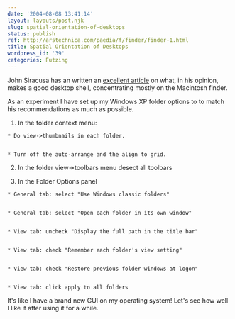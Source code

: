 ```yaml
---
date: '2004-08-08 13:41:14'
layout: layouts/post.njk
slug: spatial-orientation-of-desktops
status: publish
ref: http://arstechnica.com/paedia/f/finder/finder-1.html
title: Spatial Orientation of Desktops
wordpress_id: '39'
categories: Futzing
---
```


John Siracusa has an written an [excellent article](http://arstechnica.com/paedia/f/finder/finder-1.html) on what, in his opinion, makes a good desktop shell, concentrating mostly on the Macintosh finder.

As an experiment I have set up my Windows XP folder options to to match his recommendations as much as possible.


  1. In the folder context menu:


    * Do view->thumbnails in each folder.


    * Turn off the auto-arrange and the align to grid.


  2. In the folder view→toolbars menu desect all toolbars


  3. In the Folder Options panel


    * General tab: select "Use Windows classic folders"


    * General tab: select "Open each folder in its own window"


    * View tab: uncheck "Display the full path in the title bar"


    * View tab: check "Remember each folder's view setting"


    * View tab: check "Restore previous folder windows at logon"


    * View tab: click apply to all folders


It's like I have a brand new GUI on my operating system!  Let's see how well I like it after using it for a while.

